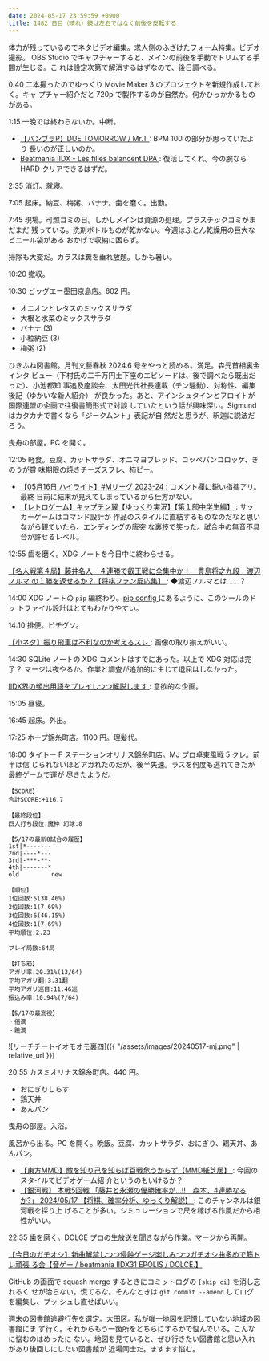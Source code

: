 ```yaml
---
date: 2024-05-17 23:59:59 +0900
title: 1482 日目（晴れ）鏡は左右ではなく前後を反転する
---
```


体力が残っているのでネタビデオ編集。求人側のふざけたフォーム特集。ビデオ撮影。
OBS Studio でキャプチャーすると、メインの前後を手動でトリムする手間が生じる。こ
れは設定次第で解消するはずなので、後日調べる。

0:40 二本撮ったのでゆっくり Movie Maker 3 のプロジェクトを新規作成しておく。キャ
プチャー紹介だと 720p で製作するのが自然か。何かひっかかるものがある。

1:15 一晩では終わらないか。中断。

* [【バンブラP】DUE TOMORROW / Mr.T
  ](https://www.youtube.com/watch?v=TBz5Gvlx5KA): BPM 100 の部分が思っていたより
  長いのが正しいのか。
* [Beatmania IIDX - Les filles balancent DPA
  ](https://www.youtube.com/watch?v=CMDh3BMmXEU): 復活してくれ。今の腕なら HARD
  クリアできるはずだ。

2:35 消灯。就寝。

7:05 起床。納豆、梅粥、バナナ。歯を磨く。出勤。

7:45 現場。可燃ゴミの日。しかしメインは資源の処理。プラスチックゴミがまだまだ
残っている。洗剤ボトルものが乾かない。今週はふとん乾燥用の巨大なビニール袋がある
おかげで収納に困らず。

掃除も大変だ。カラスは糞を垂れ放題。しかも暑い。

10:20 撤収。

10:30 ビッグエー墨田京島店。602 円。

* オニオンとレタスのミックスサラダ
* 大根と水菜のミックスサラダ
* バナナ (3)
* 小粒納豆 (3)
* 梅粥 (2)

ひきふね図書館。月刊文藝春秋 2024.6 号をやっと読める。満足。森元首相裏金インタ
ビュー（下村氏の二千万円土下座のエピソードは、後で調べたら既出だった）、小池都知
事追及座談会、太田光代社長連載（チン騒動）、対称性、編集後記（ゆかいな新人紹介）
が良かった。あと、アインシュタインとフロイトが国際連盟の企画で往復書簡形式で対談
していたという話が興味深い。Sigmund はカタカナで書くなら「ジークムント」表記が自
然だと思うが、釈迦に説法だろう。

曳舟の部屋。PC を開く。

12:05 軽食。豆腐、カットサラダ、オニマヨブレッド、コッペパンコロッケ、きのうが賞
味期限の焼きチーズスフレ、柿ピー。

* [【05月16日 ハイライト】#Mリーグ 2023-24
  ](https://www.youtube.com/watch?v=etZK2B3yUgQ): コメント欄に鋭い指摘アリ。最終
  日前に結末が見えてしまっているから仕方がない。
* [【レトロゲーム】キャプテン翼【ゆっくり実況】【第１部中学生編】
  ](https://www.youtube.com/watch?v=KrE2eMQfVoQ): サッカーゲームはコマンド設計が
  作品のスタイルに直結するものなのだなと思いながら観ていたら、エンディングの唐突
  な裏技で笑った。試合中の無音不具合が許せるレベル。

12:55 歯を磨く。XDG ノートを今日中に終わらせる。

[【名人戦第４局】藤井名人　４連勝で叡王戦に全集中か！　豊島将之九段　渡辺ノルマ
の１勝を返せるか？【将棋ファン反応集】
](https://www.youtube.com/watch?v=IWt1R4nJxD8): ◆渡辺ノルマとは……？

14:00 XDG ノートの `pip` 編終わり。[pip config
](https://pip.pypa.io/en/stable/cli/pip_config/) にあるように、このツールのドッ
トファイル設計はとてもわかりやすい。

14:10 排便。ビチグソ。

[【小ネタ】振り飛車は不利なのか考えるスレ
](https://www.youtube.com/watch?v=qFWJhFTuXMg): 画像の取り揃えがいい。

14:30 SQLite ノートの XDG コメントはすでにあった。以上で XDG 対応は完了？
マージは夜やるか。作業と調査が追加的に生じて退屈はしなかった。

[IIDX界の頻出用語をプレイしつつ解説します
](https://www.youtube.com/watch?v=A-IPRt8cZpA): 意欲的な企画。

15:05 昼寝。

16:45 起床。外出。

17:25 ホープ錦糸町店。1100 円。理髪代。

18:00 タイトー F ステーションオリナス錦糸町店。MJ プロ卓東風戦 5 クレ。前半は信
じられないほどアガれたのだが、後半失速。ラスを何度も逃れてきたが最終ゲームで運が
尽きたようだ。

```text
【SCORE】
合計SCORE:+116.7

【最終段位】
四人打ち段位:魔神 幻球:8

【5/17の最新8試合の履歴】
1st|*-------
2nd|----*---
3rd|-***-**-
4th|-------*
old         new

【順位】
1位回数:5(38.46%)
2位回数:1(7.69%)
3位回数:6(46.15%)
4位回数:1(7.69%)
平均順位:2.23

プレイ局数:64局

【打ち筋】
アガリ率:20.31%(13/64)
平均アガリ翻:3.31翻
平均アガリ巡目:11.46巡
振込み率:10.94%(7/64)

【5/17の最高役】
・倍満
・跳満
```

![リーチチートイオモオモ裏四]({{ "/assets/images/20240517-mj.png" | relative_url }})

20:55 カスミオリナス錦糸町店。440 円。

* おにぎりしらす
* 鶏天丼
* あんパン

曳舟の部屋。入浴。

風呂から出る。PC を開く。晩飯。豆腐、カットサラダ、おにぎり、鶏天丼、あんパン。

* [【東方MMD】敵を知り己を知らば百戦危うからず【MMD紙芝居】
  ](https://www.youtube.com/watch?v=zNzNtluTAEY): 今回のスタイルでビデオゲーム紹
  介というのもいけるか？
* [【銀河戦】 本戦5回戦 「藤井と永瀬の優勝確率が…!!　森本、4連勝なるか?」
  2024/05/17 【将棋、確率分析、ゆっくり解説】
  ](https://www.youtube.com/watch?v=-YcFvAD-M1U): このチャンネルは銀河戦を採り上
  げることが多い。シミュレーションで尺を稼げる作風だから相性がいい。

22:35 歯を磨く。DOLCE プロの生放送を聞きながら作業。マージから再開。

[【今日のガチオシ】新曲解禁しつつ侵蝕ゲージ楽しみつつガチオシ曲多めで筋トレ頑張
る会【音ゲー / beatmania IIDX31 EPOLIS / DOLCE.】
](https://www.youtube.com/watch?v=tCSGb0OI8Vo)

GitHub の画面で squash merge するときにコミットログの `[skip ci]` を消し忘れるく
せが治らない。慌てるな。そんなときは `git commit --amend` してログを編集し、プッ
シュし直せばいい。

週末の図書館逃避行先を選定。大田区。私が唯一地図を記憶していない地域の図書館にま
ず行く。それからもう一箇所をどちらにするかで悩んでいる。こんなに悩むのはめったに
ない。地図を見ていると、ぜひ行きたい図書館と思い入れがあり後回しにしたい図書館が
近場同士だ。ますます悩む。

